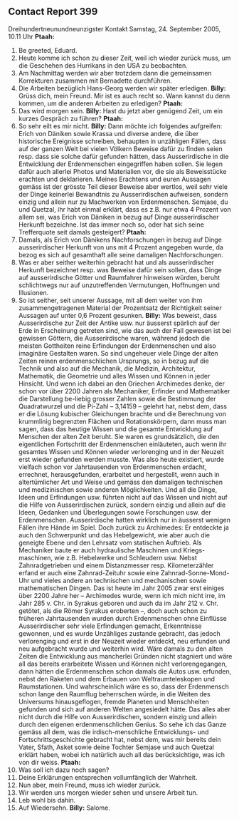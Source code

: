## Contact Report 399
Dreihundertneunundneunzigster Kontakt
Samstag, 24. September 2005, 10.11 Uhr
**Ptaah:**
1. Be greeted, Eduard.
2. Heute komme ich schon zu dieser Zeit, weil ich wieder zurück muss, um die Geschehen des Hurrikans in den USA zu beobachten.
3. Am Nachmittag werden wir aber trotzdem dann die gemeinsamen Korrekturen zusammen mit Bernadette durchführen.
4. Die Arbeiten bezüglich Hans-Georg werden wir später erledigen.
**Billy:**
Grüss dich, mein Freund. Mir ist es auch recht so. Wann kannst du denn kommen, um die anderen Arbeiten zu erledigen?
**Ptaah:**
5. Das wird morgen sein.
**Billy:**
Hast du jetzt aber genügend Zeit, um ein kurzes Gespräch zu führen?
**Ptaah:**
6. So sehr eilt es mir nicht.
**Billy:**
Dann möchte ich folgendes aufgreifen: Erich von Däniken sowie Krassa und diverse andere, die über historische Ereignisse schreiben, behaupten in unzähligen Fällen, dass auf der ganzen Welt bei vielen Völkern Beweise dafür zu finden seien resp. dass sie solche dafür gefunden hätten, dass Ausserirdische in die Entwicklung der Erdenmenschen eingegriffen haben sollen. Sie legen dafür auch allerlei Photos und Materialien vor, die sie als Beweisstücke erachten und deklarieren. Meines Erachtens und euren Aussagen gemäss ist der grösste Teil dieser Beweise aber wertlos, weil sehr viele der Dinge keinerlei Bewandtnis zu Ausserirdischen aufweisen, sondern einzig und allein nur zu Machwerken von Erdenmenschen. Semjase, du und Quetzal, ihr habt einmal erklärt, dass es z.B. nur etwa 4 Prozent von allem sei, was Erich von Däniken in bezug auf Dinge ausserirdischer Herkunft bezeichne. Ist das immer noch so, oder hat sich seine Trefferquote seit damals gesteigert?
**Ptaah:**
7. Damals, als Erich von Dänikens Nachforschungen in bezug auf Dinge ausserirdischer Herkunft von uns mit 4 Prozent angegeben wurde, da bezog es sich auf gesamthaft alle seine damaligen Nachforschungen.
8. Was er aber seither weiterhin gebracht hat und als ausserirdischer Herkunft bezeichnet resp. was Beweise dafür sein sollen, dass Dinge auf ausserirdische Götter und Raumfahrer hinweisen würden, beruht schlichtwegs nur auf unzutreffenden Vermutungen, Hoffnungen und Illusionen.
9. So ist seither, seit unserer Aussage, mit all dem weiter von ihm zusammengetragenen Material der Prozentsatz der Richtigkeit seiner Aussagen auf unter 0,6 Prozent gesunken.
**Billy:**
Was beweist, dass Ausserirdische zur Zeit der Antike usw. nur äusserst spärlich auf der Erde in Erscheinung getreten sind, wie das auch der Fall gewesen ist bei gewissen Göttern, die Ausserirdische waren, während jedoch die meisten Gottheiten reine Erfindungen der Erdenmenschen und also imaginäre Gestalten waren. So sind ungeheuer viele Dinge der alten Zeiten reinen erdenmenschlichen Ursprungs, so in bezug auf die Technik und also auf die Mechanik, die Medizin, Architektur, Mathematik, die Geometrie und alles Wissen und Können in jeder Hinsicht. Und wenn ich dabei an den Griechen Archimedes denke, der schon vor über 2200 Jahren als Mechaniker, Erfinder und Mathematiker die Darstellung be-liebig grosser Zahlen sowie die Bestimmung der Quadratwurzel und die Pi-Zahl – 3,14159 – gelehrt hat, nebst dem, dass er die Lösung kubischer Gleichungen brachte und die Berechnung von krummlinig begrenzten Flächen und Rotationskörpern, dann muss man sagen, dass das heutige Wissen und die gesamte Entwicklung auf Menschen der alten Zeit beruht. Sie waren es grundsätzlich, die den eigentlichen Fortschritt der Erdenmenschen einläuteten, auch wenn ihr gesamtes Wissen und Können wieder verlorenging und in der Neuzeit erst wieder gefunden werden musste. Was also heute existiert, wurde vielfach schon vor Jahrtausenden von Erdenmenschen erdacht, errechnet, herausgefunden, erarbeitet und hergestellt, wenn auch in altertümlicher Art und Weise und gemäss den damaligen technischen und medizinischen sowie anderen Möglichkeiten. Und all die Dinge, Ideen und Erfindungen usw. führten nicht auf das Wissen und nicht auf die Hilfe von Ausserirdischen zurück, sondern einzig und allein auf die Ideen, Gedanken und Überlegungen sowie Forschungen usw. der Erdenmenschen. Ausserirdische hatten wirklich nur in äusserst wenigen Fällen ihre Hände im Spiel. Doch zurück zu Archimedes: Er entdeckte ja auch den Schwerpunkt und das Hebelgewicht, wie aber auch die geneigte Ebene und den Lehrsatz vom statischen Auftrieb. Als Mechaniker baute er auch hydraulische Maschinen und Kriegs-maschinen, wie z.B. Hebelwerke und Schleudern usw. Nebst Zahnradgetrieben und einem Distanzmesser resp. Kilometerzähler erfand er auch eine Zahnrad-Zeituhr sowie eine Zahnrad-Sonne-Mond- Uhr und vieles andere an technischen und mechanischen sowie mathematischen Dingen. Das ist heute im Jahr 2005 zwar erst einiges über 2200 Jahre her – Archimedes wurde, wenn ich mich nicht irre, im Jahr 285 v. Chr. in Syrakus geboren und auch da im Jahr 212 v. Chr. getötet, als die Römer Syrakus eroberten –, doch auch schon zu früheren Jahrtausenden wurden durch Erdenmenschen ohne Einflüsse Ausserirdischer sehr viele Erfindungen gemacht, Erkenntnisse gewonnen, und es wurde Unzähliges zustande gebracht, das jedoch verlorenging und erst in der Neuzeit wieder entdeckt, neu erfunden und neu aufgebracht wurde und weiterhin wird. Wäre damals zu den alten Zeiten die Entwicklung aus mancherlei Gründen nicht stagniert und wäre all das bereits erarbeitete Wissen und Können nicht verlorengegangen, dann hätten die Erdenmenschen schon damals die Autos usw. erfunden, nebst den Raketen und dem Erbauen von Weltraumteleskopen und Raumstationen. Und wahrscheinlich wäre es so, dass der Erdenmensch schon lange den Raumflug beherrschen würde, in die Weiten des Universums hinausgeflogen, fremde Planeten und Menschheiten gefunden und sich auf anderen Welten angesiedelt hätte. Das alles aber nicht durch die Hilfe von Ausserirdischen, sondern einzig und allein durch den eigenen erdenmenschlichen Genius. So sehe ich das Ganze gemäss all dem, was die irdisch-menschliche Entwicklungs- und Fortschrittsgeschichte gebracht hat, nebst dem, was mir bereits dein Vater, Sfath, Asket sowie deine Tochter Semjase und auch Quetzal erklärt haben, wobei ich natürlich auch all das berücksichtige, was ich von dir weiss.
**Ptaah:**
10. Was soll ich dazu noch sagen?
11. Deine Erklärungen entsprechen vollumfänglich der Wahrheit.
12. Nun aber, mein Freund, muss ich wieder zurück.
13. Wir werden uns morgen wieder sehen und unsere Arbeit tun.
14. Leb wohl bis dahin.
15. Auf Wiedersehn.
**Billy:**
Salome.